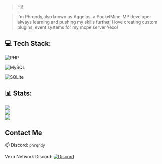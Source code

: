 > Hi!

> I'm Phrqndy,also known as Aggelos, 
> a PocketMine-MP developer always learning and pushing my skills further,
> I love creating custom plugins, event systems for my mcpe server Vexo!



>

## 💻 Tech Stack:

 ![PHP](https://img.shields.io/badge/php-%23777BB4.svg?style=for-the-badge&logo=php&logoColor=white)

 
 ![MySQL](https://img.shields.io/badge/mysql-4479A1.svg?style=for-the-badge&logo=mysql&logoColor=white)
 
 ![SQLite](https://img.shields.io/badge/sqlite-%2307405e.svg?style=for-the-badge&logo=sqlite&logoColor=white)







## 📊 Stats:
![](https://github-readme-stats.vercel.app/api?username=phrqndy&theme=dark&hide_border=false&include_all_commits=false&count_private=true)<br/>
![](https://github-readme-streak-stats.herokuapp.com/?user=phrqndy&theme=dark&hide_border=false)<br/>
![](https://github-readme-stats.vercel.app/api/top-langs/?username=phrqndy&theme=dark&hide_border=false&include_all_commits=false&count_private=true&layout=compact)





## Contact Me  
📫 Discord: `phrqndy`  

Vexo Network Discord:
[![Discord](https://img.shields.io/badge/Discord-%237289DA.svg?logo=discord&logoColor=white)](https://discord.gg/9yE66dUdKF)